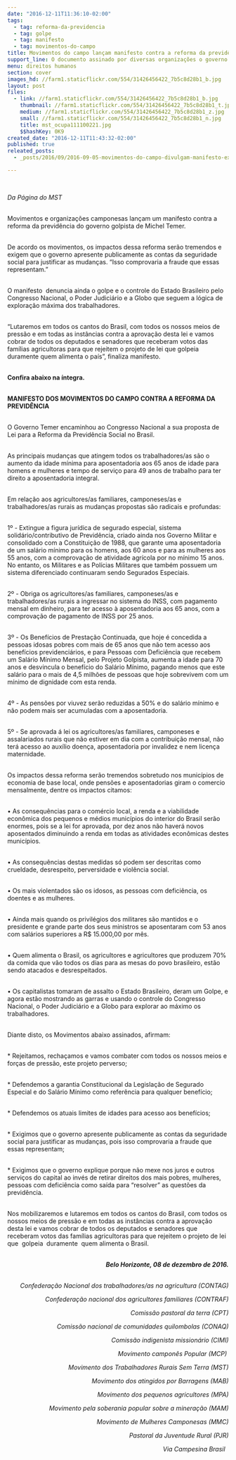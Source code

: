 ```yaml
---
date: "2016-12-11T11:36:10-02:00"
tags:
  - tag: reforma-da-previdencia
  - tag: golpe
  - tag: manifesto
  - tag: movimentos-do-campo
title: Movimentos do campo lançam manifesto contra a reforma da previdência
support_line: O documento assinado por diversas organizações o governo golpista pela retirada de direitos de seguridade social
menu: direitos humanos
section: cover
images_hd: //farm1.staticflickr.com/554/31426456422_7b5c8d28b1_b.jpg
layout: post
files:
  - link: //farm1.staticflickr.com/554/31426456422_7b5c8d28b1_b.jpg
    thumbnail: //farm1.staticflickr.com/554/31426456422_7b5c8d28b1_t.jpg
    medium: //farm1.staticflickr.com/554/31426456422_7b5c8d28b1_z.jpg
    small: //farm1.staticflickr.com/554/31426456422_7b5c8d28b1_n.jpg
    title: mst_ocupa111100221.jpg
    $$hashKey: 0K9
created_date: "2016-12-11T11:43:32-02:00"
published: true
releated_posts:
  - _posts/2016/09/2016-09-05-movimentos-do-campo-divulgam-manifesto-exigindo-respeito-aos-direitos-do-povo-brasileiro.md

---
```

<p>&nbsp;</p>

<p><em>Da P&aacute;gina do MST</em></p>

<p><br />
Movimentos e organiza&ccedil;&otilde;es camponesas lan&ccedil;am um manifesto contra a reforma da previd&ecirc;ncia do governo golpista de Michel Temer.</p>

<p><br />
De acordo os movimentos, os impactos dessa reforma ser&atilde;o tremendos e exigem que o governo apresente publicamente as contas da seguridade social para justificar as mudan&ccedil;as. &ldquo;Isso comprovaria a fraude que essas representam.&rdquo;</p>

<p><br />
O manifesto &nbsp;denuncia ainda o golpe e o controle do Estado Brasileiro pelo Congresso Nacional, o Poder Judici&aacute;rio e a Globo que seguem a l&oacute;gica de explora&ccedil;&atilde;o m&aacute;xima dos trabalhadores.</p>

<p><br />
&ldquo;Lutaremos em todos os cantos do Brasil, com todos os nossos meios de press&atilde;o e em todas as inst&acirc;ncias contra a aprova&ccedil;&atilde;o desta lei e vamos cobrar de todos os deputados e senadores que receberam votos das fam&iacute;lias agricultoras para que rejeitem o projeto de lei que golpeia duramente quem alimenta o pa&iacute;s&rdquo;, finaliza manifesto.</p>

<p><br />
<strong>Confira abaixo na &iacute;ntegra.</strong></p>

<p><br />
<strong>MANIFESTO DOS MOVIMENTOS DO CAMPO CONTRA A REFORMA DA PREVID&Ecirc;NCIA</strong></p>

<p><br />
O Governo Temer encaminhou ao Congresso Nacional a sua proposta de Lei para a Reforma da Previd&ecirc;ncia Social no Brasil.</p>

<p><br />
As principais mudan&ccedil;as que atingem todos os trabalhadores/as s&atilde;o o aumento da idade m&iacute;nima para aposentadoria aos 65 anos de idade para homens e mulheres e tempo de servi&ccedil;o para 49 anos de trabalho para ter direito a aposentadoria integral.</p>

<p><br />
Em rela&ccedil;&atilde;o aos agricultores/as familiares, camponeses/as e trabalhadores/as rurais as mudan&ccedil;as propostas s&atilde;o radicais e profundas:</p>

<p><br />
1&ordm; - Extingue a figura jur&iacute;dica de segurado especial, sistema solid&aacute;rio/contributivo de Previd&ecirc;ncia, criado ainda nos Governo Militar e consolidado com a Constitui&ccedil;&atilde;o de 1988, que garante uma aposentadoria de um sal&aacute;rio m&iacute;nimo para os homens, aos 60 anos e para as mulheres aos 55 anos, com a comprova&ccedil;&atilde;o de atividade agr&iacute;cola por no m&iacute;nimo 15 anos. No entanto, os Militares e as Pol&iacute;cias Militares que tamb&eacute;m possuem um sistema diferenciado continuaram sendo Segurados Especiais.</p>

<p><br />
2&ordm; - Obriga os agricultores/as familiares, camponeses/as e trabalhadores/as rurais a ingressar no sistema do INSS, com pagamento mensal em dinheiro, para ter acesso &agrave; aposentadoria aos 65 anos, com a comprova&ccedil;&atilde;o de pagamento de INSS por 25 anos.</p>

<p><br />
3&ordm; - Os Benef&iacute;cios de Presta&ccedil;&atilde;o Continuada, que hoje &eacute; concedida a pessoas idosas pobres com mais de 65 anos que n&atilde;o tem acesso aos benef&iacute;cios previdenci&aacute;rios, e para Pessoas com Defici&ecirc;ncia que recebem um Sal&aacute;rio M&iacute;nimo Mensal, pelo Projeto Golpista, aumenta a idade para 70 anos e desvincula o benef&iacute;cio do Sal&aacute;rio M&iacute;nimo, pagando menos que este sal&aacute;rio para o mais de 4,5 milh&otilde;es de pessoas que hoje sobrevivem com um m&iacute;nimo de dignidade com esta renda.</p>

<p><br />
4&ordm; - As pens&otilde;es por viuvez ser&atilde;o reduzidas a 50% e do sal&aacute;rio m&iacute;nimo e n&atilde;o podem mais ser acumuladas com a aposentadoria.</p>

<p><br />
5&ordm; - Se aprovada &aacute; lei os agricultores/as familiares, camponeses e assalariados rurais que n&atilde;o estiver em dia com a contribui&ccedil;&atilde;o mensal, n&atilde;o ter&aacute; acesso ao aux&iacute;lio doen&ccedil;a, aposentadoria por invalidez e nem licen&ccedil;a maternidade.</p>

<p><br />
Os impactos dessa reforma ser&atilde;o tremendos sobretudo nos munic&iacute;pios de economia de base local, onde pens&otilde;es e aposentadorias giram o comercio mensalmente, dentre os impactos citamos:</p>

<p><br />
&bull;&nbsp;As consequ&ecirc;ncias para o com&eacute;rcio local, a renda e a viabilidade econ&ocirc;mica dos pequenos e m&eacute;dios munic&iacute;pios do interior do Brasil ser&atilde;o enormes, pois se a lei for aprovada, por dez anos n&atilde;o haver&aacute; novos aposentados diminuindo a renda em todas as atividades econ&ocirc;micas destes munic&iacute;pios.</p>

<p><br />
&bull; As consequ&ecirc;ncias destas medidas s&oacute; podem ser descritas como crueldade, desrespeito, perversidade e viol&ecirc;ncia social.</p>

<p><br />
&bull; Os mais violentados s&atilde;o os idosos, as pessoas com defici&ecirc;ncia, os doentes e as mulheres.</p>

<p><br />
&bull; Ainda mais quando os privil&eacute;gios dos militares s&atilde;o mantidos e o presidente e grande parte dos seus ministros se aposentaram com 53 anos com sal&aacute;rios superiores a R$ 15.000,00 por m&ecirc;s.</p>

<p><br />
&bull;&nbsp;Quem alimenta o Brasil, os agricultores e agricultores que produzem 70% da comida que v&atilde;o todos os dias para as mesas do povo brasileiro, est&atilde;o sendo atacados e desrespeitados.</p>

<p><br />
&bull; Os capitalistas tomaram de assalto o Estado Brasileiro, deram um Golpe, e agora est&atilde;o mostrando as garras e usando o controle do Congresso Nacional, o Poder Judici&aacute;rio e a Globo para explorar ao m&aacute;ximo os trabalhadores.</p>

<p><br />
Diante disto, os Movimentos abaixo assinados, afirmam:</p>

<p><br />
* Rejeitamos, recha&ccedil;amos e vamos combater com todos os nossos meios e for&ccedil;as de press&atilde;o, este projeto perverso;</p>

<p><br />
* Defendemos a garantia Constitucional da Legisla&ccedil;&atilde;o de Segurado Especial e do Sal&aacute;rio M&iacute;nimo como refer&ecirc;ncia para qualquer benef&iacute;cio;</p>

<p><br />
* Defendemos os atuais limites de idades para acesso aos benef&iacute;cios;</p>

<p><br />
* Exigimos que o governo apresente publicamente as contas da seguridade social para justificar as mudan&ccedil;as, pois isso comprovaria a fraude que essas representam;</p>

<p><br />
* Exigimos que o governo explique porque n&atilde;o mexe nos juros e outros servi&ccedil;os do capital ao inv&eacute;s de retirar direitos dos mais pobres, mulheres, pessoas com defici&ecirc;ncia como sa&iacute;da para &ldquo;resolver&rdquo; as quest&otilde;es da previd&ecirc;ncia.</p>

<p><br />
Nos mobilizaremos e lutaremos em todos os cantos do Brasil, com todos os nossos meios de press&atilde;o e em todas as inst&acirc;ncias contra a aprova&ccedil;&atilde;o desta lei e vamos cobrar de todos os deputados e senadores que receberam votos das fam&iacute;lias agricultoras para que rejeitem o projeto de lei que&nbsp; golpeia&nbsp; duramente&nbsp; quem alimenta o Brasil.</p>

<p style="text-align: right;"><br />
<strong><em>Belo Horizonte, 08 de dezembro de 2016.</em></strong></p>

<p style="text-align: right;"><br />
<em>Confedera&ccedil;&atilde;o Nacional dos trabalhadores/as na agricultura (CONTAG)</em></p>

<p style="text-align: right;"><em>Confedera&ccedil;&atilde;o nacional dos agricultores familiares (CONTRAF)</em></p>

<p style="text-align: right;"><em>Comiss&atilde;o pastoral da terra (CPT)</em></p>

<p style="text-align: right;"><em>Comiss&atilde;o nacional de comunidades quilombolas (CONAQ)</em></p>

<p style="text-align: right;"><em>Comiss&atilde;o indigenista mission&aacute;rio (CIMI)</em></p>

<p style="text-align: right;"><em>Movimento campon&ecirc;s Popular (MCP)&nbsp;</em></p>

<p style="text-align: right;"><em>Movimento dos Trabalhadores Rurais Sem Terra (MST)</em></p>

<p style="text-align: right;"><em>Movimento dos atingidos por Barragens (MAB)</em></p>

<p style="text-align: right;"><em>Movimento dos pequenos agricultores (MPA)</em></p>

<p style="text-align: right;"><em>Movimento pela soberania popular sobre a minera&ccedil;&atilde;o (MAM)</em></p>

<p style="text-align: right;"><em>Movimento de Mulheres Camponesas (MMC)</em></p>

<p style="text-align: right;"><em>Pastoral da Juventude Rural (PJR)</em></p>

<p style="text-align: right;"><em>Via Campesina Brasil&nbsp;&nbsp;</em></p>
